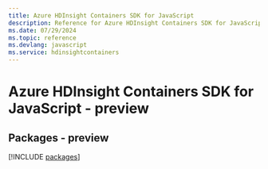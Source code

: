 ```yaml
---
title: Azure HDInsight Containers SDK for JavaScript
description: Reference for Azure HDInsight Containers SDK for JavaScript
ms.date: 07/29/2024
ms.topic: reference
ms.devlang: javascript
ms.service: hdinsightcontainers
---
```

# Azure HDInsight Containers SDK for JavaScript - preview
## Packages - preview
[!INCLUDE [packages](hdinsight-containers-index.md)]
